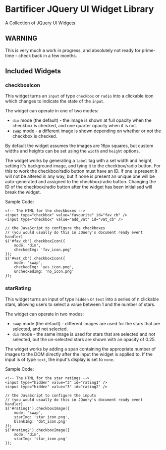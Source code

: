 # Bartificer JQuery UI Widget Library
A Collection of JQuery UI Widgets

## WARNING
This is very much a work in progress, and absolutely not ready for prime-time - check back in a few months.

## Included Widgets

### checkboxIcon

This widget turns an `input` of type `checkbox` or `radio` into a clickable icon which changes to indicate the state of the `input`.

The widget can operate in one of two modes:
* `dim` mode (the default) - the image is shown at full opacity when the checkbox is checked, and one quarter opacity when it is not.
* `swap` mode - a different image is shown depending on whether or not the checkbox is checked.

By default the widget assumes the images are 16px squares, but custom widths and heights can be set using the `width` and `height` options.

The widget works by generating a `label` tag with a set width and height, setting it's background image, and tying it to the checkbox/radio button. For this to work the checkbox/radio button must have an ID. If one is present it will not be altered in any way, but if none is present an unique one will be auto-generated and assigned to the checkbox/radio button. Changing the ID of the checkbox/radio button after the widget has been initialised will break the widget.

Sample Code:

    <!-- The HTML for the checkboxes -->
    <input type="checkbox" value="favourite" id="fav_cb" />
    <input type="checkbox" value="add_vat" id="vat_cb" />
    
    // the JavaScript to configure the checkboxes
    // (you would usually do this in JQuery's document ready event handler)
    $('#fav_cb').checkboxIcon({
        mode: 'dim',
        checkedImg: 'fav_icon.png'
    });
    $('#vat_cb').checkboxIcon({
        mode: 'swap',
        checkedImg: 'yes_icon.png',
        uncheckedImg: 'no_icon.png'
    });
    
### starRating

This widget turns an input of type `hidden` or `text` into a series of n clickable stars, allowing users to select a value between 1 and the number of stars.

The widget can operate in two modes:
* `swap` mode (the default) - different images are used for the stars that are selected, and not selected.
* `dim` mode - the same image is used for stars that are selected and not selected, but the un-selected stars are shown with an opacity of 0.25.

The widget works by adding a span containing the appropriate number of images to the DOM directly after the input the widget is applied to. If the input is of type `text`, the input's display is set to `none`.

Sample Code:

    <!-- The HTML for the star ratings -->
    <input type="hidden" value="3" id="rating1" />
    <input type="hidden" value="3" id="rating2" />
    
    // the JavaScript to configure the inputs
    // (you would usually do this in JQuery's document ready event handler)
    $('#rating1').checkboxImage({
        mode: 'swap',
        starImg: 'star_icon.png',
        blankImg: 'dot_icon.png'
    });
    $('#rating2').checkboxImage({
        mode: 'dim',
        starImg: 'star_icon.png'
    });